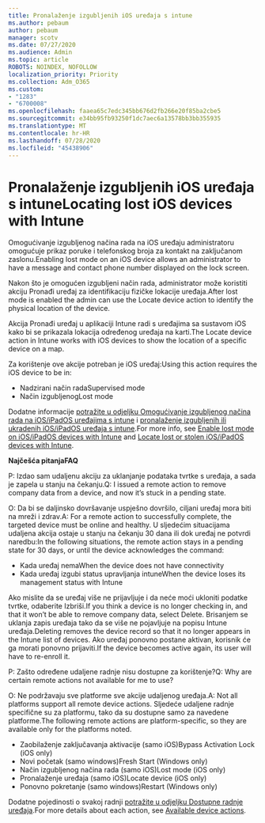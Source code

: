 ```yaml
---
title: Pronalaženje izgubljenih iOS uređaja s intune
ms.author: pebaum
author: pebaum
manager: scotv
ms.date: 07/27/2020
ms.audience: Admin
ms.topic: article
ROBOTS: NOINDEX, NOFOLLOW
localization_priority: Priority
ms.collection: Adm_O365
ms.custom:
- "1283"
- "6700008"
ms.openlocfilehash: faaea65c7edc345bb676d2fb266e20f85ba2cbe5
ms.sourcegitcommit: e34bb95fb93250f1dc7aec6a13578bb3bb355935
ms.translationtype: MT
ms.contentlocale: hr-HR
ms.lasthandoff: 07/28/2020
ms.locfileid: "45438906"
---
```

# <a name="locating-lost-ios-devices-with-intune"></a><span data-ttu-id="e6846-102">Pronalaženje izgubljenih iOS uređaja s intune</span><span class="sxs-lookup"><span data-stu-id="e6846-102">Locating lost iOS devices with Intune</span></span>

<span data-ttu-id="e6846-103">Omogućivanje izgubljenog načina rada na iOS uređaju administratoru omogućuje prikaz poruke i telefonskog broja za kontakt na zaključanom zaslonu.</span><span class="sxs-lookup"><span data-stu-id="e6846-103">Enabling lost mode on an iOS device allows an administrator to have a message and contact phone number displayed on the lock screen.</span></span>

<span data-ttu-id="e6846-104">Nakon što je omogućen izgubljeni način rada, administrator može koristiti akciju Pronađi uređaj za identifikaciju fizičke lokacije uređaja.</span><span class="sxs-lookup"><span data-stu-id="e6846-104">After lost mode is enabled the admin can use the Locate device action to identify the physical location of the device.</span></span>

<span data-ttu-id="e6846-105">Akcija Pronađi uređaj u aplikaciji Intune radi s uređajima sa sustavom iOS kako bi se prikazala lokacija određenog uređaja na karti.</span><span class="sxs-lookup"><span data-stu-id="e6846-105">The Locate device action in Intune works with iOS devices to show the location of a specific device on a map.</span></span>

<span data-ttu-id="e6846-106">Za korištenje ove akcije potreban je iOS uređaj:</span><span class="sxs-lookup"><span data-stu-id="e6846-106">Using this action requires the iOS device to be in:</span></span>

- <span data-ttu-id="e6846-107">Nadzirani način rada</span><span class="sxs-lookup"><span data-stu-id="e6846-107">Supervised mode</span></span>
- <span data-ttu-id="e6846-108">Način izgubljenog</span><span class="sxs-lookup"><span data-stu-id="e6846-108">Lost mode</span></span>

<span data-ttu-id="e6846-109">Dodatne informacije [potražite u odjeljku Omogućivanje izgubljenog načina rada na iOS/iPadOS uređajima s intune](https://docs.microsoft.com/intune/device-lost-mode) i [pronalaženje izgubljenih ili ukradenih iOS/iPadOS uređaja s intune](https://docs.microsoft.com/intune/device-locate).</span><span class="sxs-lookup"><span data-stu-id="e6846-109">For more info, see [Enable lost mode on iOS/iPadOS devices with Intune](https://docs.microsoft.com/intune/device-lost-mode) and [Locate lost or stolen iOS/iPadOS devices with Intune](https://docs.microsoft.com/intune/device-locate).</span></span>

<span data-ttu-id="e6846-110">**Najčešća pitanja**</span><span class="sxs-lookup"><span data-stu-id="e6846-110">**FAQ**</span></span>

<span data-ttu-id="e6846-111">P: Izdao sam udaljenu akciju za uklanjanje podataka tvrtke s uređaja, a sada je zapela u stanju na čekanju.</span><span class="sxs-lookup"><span data-stu-id="e6846-111">Q: I issued a remote action to remove company data from a device, and now it’s stuck in a pending state.</span></span>

<span data-ttu-id="e6846-112">O: Da bi se daljinsko dovršavanje uspješno dovršilo, ciljani uređaj mora biti na mreži i zdrav.</span><span class="sxs-lookup"><span data-stu-id="e6846-112">A: For a remote action to successfully complete, the targeted device must be online and healthy.</span></span> <span data-ttu-id="e6846-113">U sljedećim situacijama udaljena akcija ostaje u stanju na čekanju 30 dana ili dok uređaj ne potvrdi naredbu:</span><span class="sxs-lookup"><span data-stu-id="e6846-113">In the following situations, the remote action stays in a pending state for 30 days, or until the device acknowledges the command:</span></span>

- <span data-ttu-id="e6846-114">Kada uređaj nema</span><span class="sxs-lookup"><span data-stu-id="e6846-114">When the device does not have connectivity</span></span>
- <span data-ttu-id="e6846-115">Kada uređaj izgubi status upravljanja intune</span><span class="sxs-lookup"><span data-stu-id="e6846-115">When the device loses its management status with Intune</span></span>

<span data-ttu-id="e6846-116">Ako mislite da se uređaj više ne prijavljuje i da neće moći ukloniti podatke tvrtke, odaberite Izbriši.</span><span class="sxs-lookup"><span data-stu-id="e6846-116">If you think a device is no longer checking in, and that it won’t be able to remove company data, select Delete.</span></span> <span data-ttu-id="e6846-117">Brisanjem se uklanja zapis uređaja tako da se više ne pojavljuje na popisu Intune uređaja.</span><span class="sxs-lookup"><span data-stu-id="e6846-117">Deleting removes the device record so that it no longer appears in the Intune list of devices.</span></span> <span data-ttu-id="e6846-118">Ako uređaj ponovno postane aktivan, korisnik će ga morati ponovno prijaviti.</span><span class="sxs-lookup"><span data-stu-id="e6846-118">If the device becomes active again, its user will have to re-enroll it.</span></span>

<span data-ttu-id="e6846-119">P: Zašto određene udaljene radnje nisu dostupne za korištenje?</span><span class="sxs-lookup"><span data-stu-id="e6846-119">Q: Why are certain remote actions not available for me to use?</span></span>

<span data-ttu-id="e6846-120">O: Ne podržavaju sve platforme sve akcije udaljenog uređaja.</span><span class="sxs-lookup"><span data-stu-id="e6846-120">A: Not all platforms support all remote device actions.</span></span> <span data-ttu-id="e6846-121">Sljedeće udaljene radnje specifične su za platformu, tako da su dostupne samo za navedene platforme.</span><span class="sxs-lookup"><span data-stu-id="e6846-121">The following remote actions are platform-specific, so they are available only for the platforms noted.</span></span>

- <span data-ttu-id="e6846-122">Zaobilaženje zaključavanja aktivacije (samo iOS)</span><span class="sxs-lookup"><span data-stu-id="e6846-122">Bypass Activation Lock (iOS only)</span></span>
- <span data-ttu-id="e6846-123">Novi početak (samo windows)</span><span class="sxs-lookup"><span data-stu-id="e6846-123">Fresh Start (Windows only)</span></span>
- <span data-ttu-id="e6846-124">Način izgubljenog načina rada (samo iOS)</span><span class="sxs-lookup"><span data-stu-id="e6846-124">Lost mode (iOS only)</span></span>
- <span data-ttu-id="e6846-125">Pronalaženje uređaja (samo iOS)</span><span class="sxs-lookup"><span data-stu-id="e6846-125">Locate device (iOS only)</span></span>
- <span data-ttu-id="e6846-126">Ponovno pokretanje (samo windows)</span><span class="sxs-lookup"><span data-stu-id="e6846-126">Restart (Windows only)</span></span>

<span data-ttu-id="e6846-127">Dodatne pojedinosti o svakoj radnji [potražite u odjeljku Dostupne radnje uređaja](https://docs.microsoft.com/intune/device-management#available-device-actions).</span><span class="sxs-lookup"><span data-stu-id="e6846-127">For more details about each action, see [Available device actions](https://docs.microsoft.com/intune/device-management#available-device-actions).</span></span>